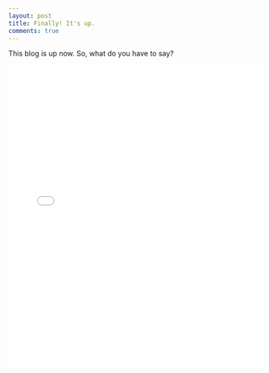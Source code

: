```yaml
---
layout: post
title: Finally! It's up.
comments: true
---
```

This blog is up now. So, what do you have to say?

<div style:'text-align:center'>
<iframe src="/assets/lang.html"
    style="max-width = 100%"
    sandbox="allow-same-origin allow-scripts"
    width="100%"
    height="600"
    scrolling="no"
    seamless="seamless"
    frameborder="0">
</iframe>
</div>

 
        

